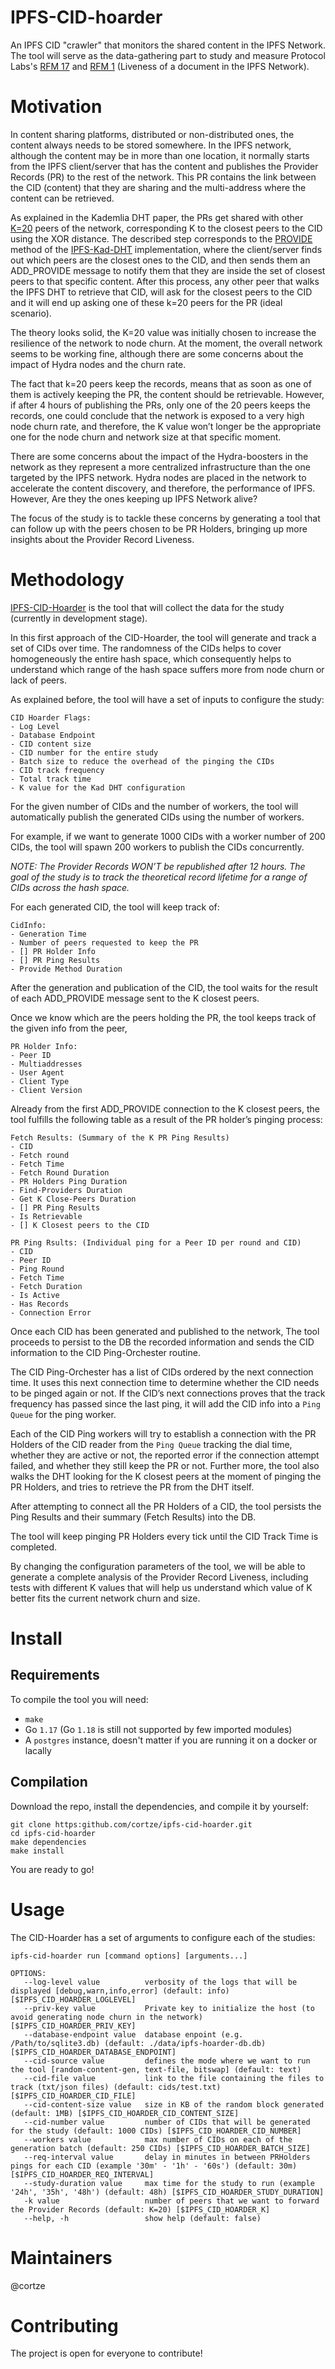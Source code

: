 
# IPFS-CID-hoarder

An IPFS CID "crawler" that monitors the shared content in the IPFS Network. The tool will serve as the data-gathering part to study and measure Protocol Labs's [RFM 17](https://github.com/protocol/network-measurements/blob/master/RFMs.md#rfm-17--provider-record-liveness) and [RFM 1](https://github.com/protocol/network-measurements/blob/master/RFMs.md#rfm-1--liveness-of-a-document-in-the-ipfs-network) (Liveness of a document in the IPFS Network).

# Motivation
In content sharing platforms, distributed or non-distributed ones, the content always needs to be stored somewhere. In the IPFS network, although the content may be in more than one location, it normally starts from the IPFS client/server that has the content and publishes the Provider Records (PR) to the rest of the network. This PR contains the link between the CID (content) that they are sharing and the multi-address where the content can be retrieved. 

As explained in the Kademlia DHT paper, the PRs get shared with other [K=20](https://github.com/libp2p/go-libp2p-kbucket) peers of the network, corresponding K to the closest peers to the CID using the XOR distance. The described step corresponds to the [PROVIDE](https://github.com/libp2p/go-libp2p-kad-dht/blob/cd05807c54f3168f01a5a363b37aee5e38fee63d/routing.go#L373) method of the [IPFS-Kad-DHT](https://github.com/libp2p/go-libp2p-kad-dht) implementation, where the client/server finds out which peers are the closest ones to the CID, and then sends them an ADD_PROVIDE message to notify them that they are inside the set of closest peers to that specific content. After this process, any other peer that walks the IPFS DHT to retrieve that CID, will ask for the closest peers to the CID and it will end up asking one of these k=20 peers for the PR (ideal scenario).

The theory looks solid, the K=20 value was initially chosen to increase the resilience of the network to node churn. At the moment, the overall network seems to be working fine, although there are some concerns about the impact of Hydra nodes and the churn rate.

The fact that k=20 peers keep the records, means that as soon as one of them is actively keeping the PR, the content should be retrievable. However, if after 4 hours of publishing the PRs, only one of the 20 peers keeps the records, one could conclude that the network is exposed to a very high node churn rate, and therefore, the K value won’t longer be the appropriate one for the node churn and network size at that specific moment.

There are some concerns about the impact of the Hydra-boosters in the network as they represent a more centralized infrastructure than the one targeted by the IPFS network. Hydra nodes are placed in the network to accelerate the content discovery, and therefore, the performance of IPFS. However, Are they the ones keeping up IPFS Network alive? 

The focus of the study is to tackle these concerns by generating a tool that can follow up with the peers chosen to be PR Holders, bringing up more insights about the Provider Record Liveness.

# Methodology
[IPFS-CID-Hoarder](https://github.com/cortze/ipfs-cid-hoarder) is the tool that will collect the data for the study (currently in development stage).

In this first approach of the CID-Hoarder, the tool will generate and track a set of CIDs over time. The randomness of the CIDs helps to cover homogeneously the entire hash space, which consequently helps to understand which range of the hash space suffers more from node churn or lack of peers.

As explained before, the tool will have a set of inputs to configure the study:

```
CID Hoarder Flags:
- Log Level
- Database Endpoint
- CID content size
- CID number for the entire study
- Batch size to reduce the overhead of the pinging the CIDs
- CID track frequency
- Total track time
- K value for the Kad DHT configuration
```

For the given number of CIDs and the number of workers, the tool will automatically publish the generated CIDs using the number of workers.

For example, if we want to generate 1000 CIDs with a worker number of 200 CIDs, the tool will spawn 200 workers to publish the CIDs concurrently.

*NOTE: The Provider Records WON’T be republished after 12 hours. The goal of the study is to track the theoretical record lifetime for a range of CIDs across the hash space.*

For each generated CID, the tool will keep track of:

```
CidInfo:
- Generation Time
- Number of peers requested to keep the PR
- [] PR Holder Info
- [] PR Ping Results
- Provide Method Duration 
```

After the generation and publication of the CID, the tool waits for the result of each ADD_PROVIDE message sent to the K closest peers. 

Once we know which are the peers holding the PR, the tool keeps track of the given info from the peer, 

```
PR Holder Info:
- Peer ID
- Multiaddresses
- User Agent
- Client Type
- Client Version
```

Already from the first ADD_PROVIDE connection to the K closest peers, the tool fulfills the following table as a result of the PR holder’s pinging process:

```
Fetch Results: (Summary of the K PR Ping Results)
- CID 
- Fetch round
- Fetch Time
- Fetch Round Duration
- PR Holders Ping Duration
- Find-Providers Duration 
- Get K Close-Peers Duration
- [] PR Ping Results
- Is Retrievable 
- [] K Closest peers to the CID

PR Ping Rsults: (Individual ping for a Peer ID per round and CID)
- CID
- Peer ID
- Ping Round
- Fetch Time
- Fetch Duration
- Is Active
- Has Records
- Connection Error
```

Once each CID has been generated and published to the network, The tool proceeds to persist to the DB the recorded information and sends the CID information to the CID Ping-Orchester routine.

The CID Ping-Orchester has a list of CIDs ordered by the next connection time. It uses this next connection time to determine whether the CID needs to be pinged again or not. If the CID’s next connections proves that the track frequency has passed since the last ping, it will add the CID info into a `Ping Queue` for the ping worker.

Each of the CID Ping workers will try to establish a connection with the PR Holders of the CID reader from the `Ping Queue` tracking the dial time, whether they are active or not, the reported error if the connection attempt failed, and whether they still keep the PR or not. Further more, the tool also walks the DHT looking for the K closest peers at the moment of pinging the PR Holders, and tries to retrieve the PR from the DHT itself. 

After attempting to connect all the PR Holders of a CID, the tool persists the Ping Results and their summary (Fetch Results) into the DB.

The tool will keep pinging PR Holders every tick until the CID Track Time is completed.

By changing the configuration parameters of the tool, we will be able to generate a complete analysis of the Provider Record Liveness, including tests with different K values that will help us understand which value of K better fits the current network churn and size.


# Install

## Requirements

To compile the tool you will need:
- `make`
- Go `1.17` (Go `1.18` is still not supported by few imported modules)
- A `postgres` instance, doesn't matter if you are running it on a docker or lacally


## Compilation

Download the repo, install the dependencies, and compile it by yourself:

```
git clone https:github.com/cortze/ipfs-cid-hoarder.git
cd ipfs-cid-hoarder
make dependencies
make install
```

You are ready to go!

# Usage

The CID-Hoarder has a set of arguments to configure each of the studies:

```
ipfs-cid-hoarder run [command options] [arguments...]

OPTIONS:
   --log-level value          verbosity of the logs that will be displayed [debug,warn,info,error] (default: info) [$IPFS_CID_HOARDER_LOGLEVEL]
   --priv-key value           Private key to initialize the host (to avoid generating node churn in the network) [$IPFS_CID_HOARDER_PRIV_KEY]
   --database-endpoint value  database enpoint (e.g. /Path/to/sqlite3.db) (default: ./data/ipfs-hoarder-db.db) [$IPFS_CID_HOARDER_DATABASE_ENDPOINT]
   --cid-source value         defines the mode where we want to run the tool [random-content-gen, text-file, bitswap] (default: text)
   --cid-file value           link to the file containing the files to track (txt/json files) (default: cids/test.txt) [$IPFS_CID_HOARDER_CID_FILE]
   --cid-content-size value   size in KB of the random block generated (default: 1MB) [$IPFS_CID_HOARDER_CID_CONTENT_SIZE]
   --cid-number value         number of CIDs that will be generated for the study (default: 1000 CIDs) [$IPFS_CID_HOARDER_CID_NUMBER]
   --workers value            max number of CIDs on each of the generation batch (default: 250 CIDs) [$IPFS_CID_HOARDER_BATCH_SIZE]
   --req-interval value       delay in minutes in between PRHolders pings for each CID (example '30m' - '1h' - '60s') (default: 30m) [$IPFS_CID_HOARDER_REQ_INTERVAL]
   --study-duration value     max time for the study to run (example '24h', '35h', '48h') (default: 48h) [$IPFS_CID_HOARDER_STUDY_DURATION]
   -k value                   number of peers that we want to forward the Provider Records (default: K=20) [$IPFS_CID_HOARDER_K]
   --help, -h                 show help (default: false)
```


# Maintainers
@cortze

# Contributing
The project is open for everyone to contribute! 
